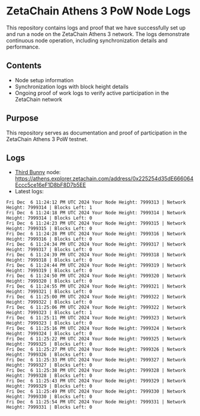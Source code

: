 # ZetaChain Athens 3 PoW Node Logs
This repository contains logs and proof that we have successfully set up and run a node on the ZetaChain Athens 3 network. The logs demonstrate continuous node operation, including synchronization details and performance.

## Contents
- Node setup information
- Synchronization logs with block height details
- Ongoing proof of work logs to verify active participation in the ZetaChain network

## Purpose
This repository serves as documentation and proof of participation in the ZetaChain Athens 3 PoW testnet.

## Logs

- [Third Bunny](https://thirdbunny.xyz/) node: https://athens.explorer.zetachain.com/address/0x225254d35dE666064Eccc5ce16eF1D8bF8D7b5EE
- Latest logs:
```
Fri Dec  6 11:24:12 PM UTC 2024 Your Node Height: 7999313 | Network Height: 7999314 | Blocks Left: 1
Fri Dec  6 11:24:18 PM UTC 2024 Your Node Height: 7999314 | Network Height: 7999314 | Blocks Left: 0
Fri Dec  6 11:24:23 PM UTC 2024 Your Node Height: 7999315 | Network Height: 7999315 | Blocks Left: 0
Fri Dec  6 11:24:28 PM UTC 2024 Your Node Height: 7999316 | Network Height: 7999316 | Blocks Left: 0
Fri Dec  6 11:24:34 PM UTC 2024 Your Node Height: 7999317 | Network Height: 7999317 | Blocks Left: 0
Fri Dec  6 11:24:39 PM UTC 2024 Your Node Height: 7999318 | Network Height: 7999318 | Blocks Left: 0
Fri Dec  6 11:24:44 PM UTC 2024 Your Node Height: 7999319 | Network Height: 7999319 | Blocks Left: 0
Fri Dec  6 11:24:50 PM UTC 2024 Your Node Height: 7999320 | Network Height: 7999320 | Blocks Left: 0
Fri Dec  6 11:24:55 PM UTC 2024 Your Node Height: 7999321 | Network Height: 7999321 | Blocks Left: 0
Fri Dec  6 11:25:00 PM UTC 2024 Your Node Height: 7999322 | Network Height: 7999322 | Blocks Left: 0
Fri Dec  6 11:25:06 PM UTC 2024 Your Node Height: 7999322 | Network Height: 7999323 | Blocks Left: 1
Fri Dec  6 11:25:11 PM UTC 2024 Your Node Height: 7999323 | Network Height: 7999323 | Blocks Left: 0
Fri Dec  6 11:25:16 PM UTC 2024 Your Node Height: 7999324 | Network Height: 7999324 | Blocks Left: 0
Fri Dec  6 11:25:22 PM UTC 2024 Your Node Height: 7999325 | Network Height: 7999325 | Blocks Left: 0
Fri Dec  6 11:25:27 PM UTC 2024 Your Node Height: 7999326 | Network Height: 7999326 | Blocks Left: 0
Fri Dec  6 11:25:33 PM UTC 2024 Your Node Height: 7999327 | Network Height: 7999327 | Blocks Left: 0
Fri Dec  6 11:25:38 PM UTC 2024 Your Node Height: 7999328 | Network Height: 7999328 | Blocks Left: 0
Fri Dec  6 11:25:43 PM UTC 2024 Your Node Height: 7999329 | Network Height: 7999329 | Blocks Left: 0
Fri Dec  6 11:25:49 PM UTC 2024 Your Node Height: 7999330 | Network Height: 7999330 | Blocks Left: 0
Fri Dec  6 11:25:54 PM UTC 2024 Your Node Height: 7999331 | Network Height: 7999331 | Blocks Left: 0
```
